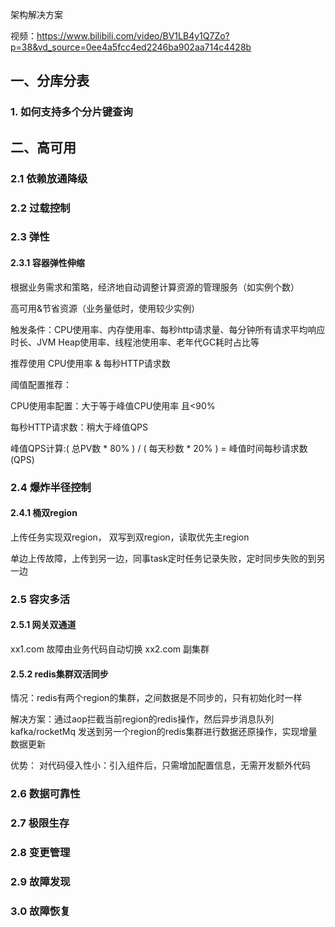 架构解决方案

视频：https://www.bilibili.com/video/BV1LB4y1Q7Zo?p=38&vd_source=0ee4a5fcc4ed2246ba902aa714c4428b

## 一、分库分表

### 1. 如何支持多个分片键查询





## 二、高可用

### 2.1 依赖放通降级

### 2.2 过载控制

### 2.3 弹性

#### 2.3.1 容器弹性伸缩

根据业务需求和策略，经济地自动调整计算资源的管理服务（如实例个数）

高可用&节省资源（业务量低时，使用较少实例）

触发条件：CPU使用率、内存使用率、每秒http请求量、每分钟所有请求平均响应时长、JVM Heap使用率、线程池使用率、老年代GC耗时占比等

推荐使用 CPU使用率 & 每秒HTTP请求数

阈值配置推荐： 

CPU使用率配置：大于等于峰值CPU使用率 且<90% 

每秒HTTP请求数：稍大于峰值QPS       

峰值QPS计算:( 总PV数 * 80% ) / ( 每天秒数 * 20% ) = 峰值时间每秒请求数(QPS)

### 2.4 爆炸半径控制

#### 2.4.1 桶双region 

上传任务实现双region，  双写到双region，读取优先主region

单边上传故障，上传到另一边，同事task定时任务记录失败，定时同步失败的到另一边

### 2.5 容灾多活

#### 2.5.1  网关双通道 

xx1.com 故障由业务代码自动切换 xx2.com 副集群

#### 2.5.2 redis集群双活同步

情况：redis有两个region的集群，之间数据是不同步的，只有初始化时一样

解决方案：通过aop拦截当前region的redis操作，然后异步消息队列 kafka/rocketMq 发送到另一个region的redis集群进行数据还原操作，实现增量数据更新

优势： 对代码侵入性小：引入组件后，只需增加配置信息，无需开发额外代码

### 2.6 数据可靠性

### 2.7 极限生存

### 2.8 变更管理

### 2.9 故障发现

### 3.0 故障恢复

